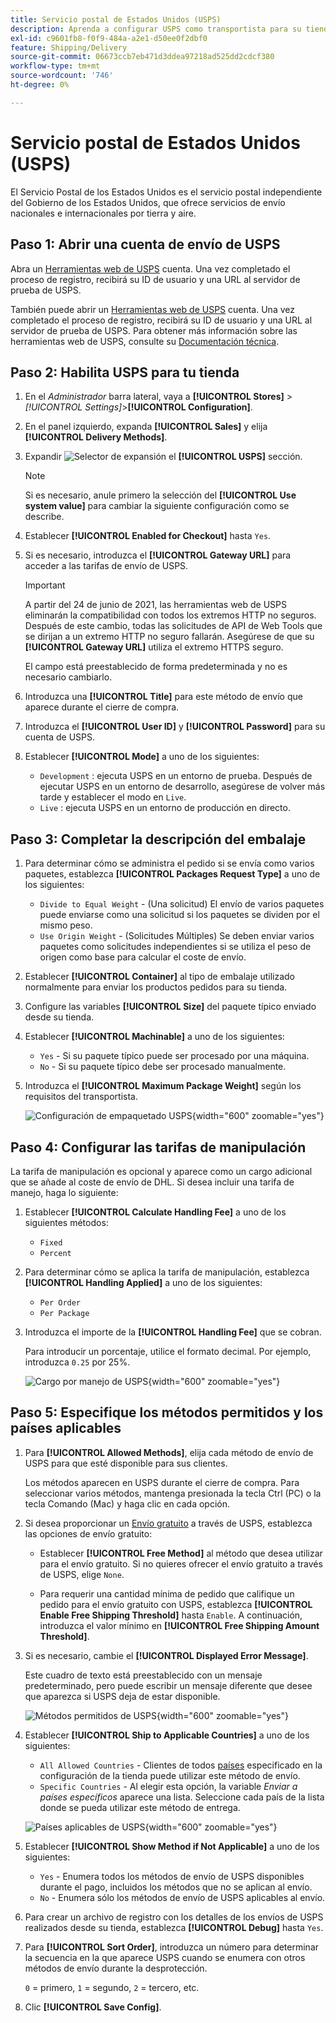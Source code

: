 ```yaml
---
title: Servicio postal de Estados Unidos (USPS)
description: Aprenda a configurar USPS como transportista para su tienda.
exl-id: c9601fb8-f0f9-484a-a2e1-d50ee0f2dbf0
feature: Shipping/Delivery
source-git-commit: 06673ccb7eb471d3ddea97218ad525dd2cdcf380
workflow-type: tm+mt
source-wordcount: '746'
ht-degree: 0%

---
```


# Servicio postal de Estados Unidos (USPS)

El Servicio Postal de los Estados Unidos es el servicio postal independiente del Gobierno de los Estados Unidos, que ofrece servicios de envío nacionales e internacionales por tierra y aire.

## Paso 1: Abrir una cuenta de envío de USPS

Abra un [Herramientas web de USPS][1] cuenta. Una vez completado el proceso de registro, recibirá su ID de usuario y una URL al servidor de prueba de USPS.

También puede abrir un [Herramientas web de USPS][1] cuenta. Una vez completado el proceso de registro, recibirá su ID de usuario y una URL al servidor de prueba de USPS. Para obtener más información sobre las herramientas web de USPS, consulte su [Documentación técnica][2].

## Paso 2: Habilita USPS para tu tienda

1. En el _Administrador_ barra lateral, vaya a **[!UICONTROL Stores]** > _[!UICONTROL Settings]_>**[!UICONTROL Configuration]**.

1. En el panel izquierdo, expanda **[!UICONTROL Sales]** y elija **[!UICONTROL Delivery Methods]**.

1. Expandir ![Selector de expansión](../assets/icon-display-expand.png) el **[!UICONTROL USPS]** sección.

   >[!NOTE]
   >
   >Si es necesario, anule primero la selección del **[!UICONTROL Use system value]** para cambiar la siguiente configuración como se describe.

1. Establecer **[!UICONTROL Enabled for Checkout]** hasta `Yes`.

1. Si es necesario, introduzca el **[!UICONTROL Gateway URL]** para acceder a las tarifas de envío de USPS.

   >[!IMPORTANT]
   >
   >A partir del 24 de junio de 2021, las herramientas web de USPS eliminarán la compatibilidad con todos los extremos HTTP no seguros. Después de este cambio, todas las solicitudes de API de Web Tools que se dirijan a un extremo HTTP no seguro fallarán. Asegúrese de que su **[!UICONTROL Gateway URL]** utiliza el extremo HTTPS seguro.

   El campo está preestablecido de forma predeterminada y no es necesario cambiarlo.

1. Introduzca una **[!UICONTROL Title]** para este método de envío que aparece durante el cierre de compra.

1. Introduzca el **[!UICONTROL User ID]** y **[!UICONTROL Password]** para su cuenta de USPS.

1. Establecer **[!UICONTROL Mode]** a uno de los siguientes:

   - `Development` : ejecuta USPS en un entorno de prueba. Después de ejecutar USPS en un entorno de desarrollo, asegúrese de volver más tarde y establecer el modo en `Live`.
   - `Live` : ejecuta USPS en un entorno de producción en directo.

## Paso 3: Completar la descripción del embalaje

1. Para determinar cómo se administra el pedido si se envía como varios paquetes, establezca **[!UICONTROL Packages Request Type]** a uno de los siguientes:

   - `Divide to Equal Weight` - (Una solicitud) El envío de varios paquetes puede enviarse como una solicitud si los paquetes se dividen por el mismo peso.
   - `Use Origin Weight` - (Solicitudes Múltiples) Se deben enviar varios paquetes como solicitudes independientes si se utiliza el peso de origen como base para calcular el coste de envío.

1. Establecer **[!UICONTROL Container]** al tipo de embalaje utilizado normalmente para enviar los productos pedidos para su tienda.

1. Configure las variables **[!UICONTROL Size]** del paquete típico enviado desde su tienda.

1. Establecer **[!UICONTROL Machinable]** a uno de los siguientes:

   - `Yes` - Si su paquete típico puede ser procesado por una máquina.
   - `No` - Si su paquete típico debe ser procesado manualmente.

1. Introduzca el **[!UICONTROL Maximum Package Weight]** según los requisitos del transportista.

   ![Configuración de empaquetado USPS](../configuration-reference/sales/assets/delivery-methods-usps-packaging.png){width="600" zoomable="yes"}

## Paso 4: Configurar las tarifas de manipulación

La tarifa de manipulación es opcional y aparece como un cargo adicional que se añade al coste de envío de DHL. Si desea incluir una tarifa de manejo, haga lo siguiente:

1. Establecer **[!UICONTROL Calculate Handling Fee]** a uno de los siguientes métodos:

   - `Fixed`
   - `Percent`

1. Para determinar cómo se aplica la tarifa de manipulación, establezca **[!UICONTROL Handling Applied]** a uno de los siguientes:

   - `Per Order`
   - `Per Package`

1. Introduzca el importe de la **[!UICONTROL Handling Fee]** que se cobran.

   Para introducir un porcentaje, utilice el formato decimal. Por ejemplo, introduzca `0.25` por 25%.

   ![Cargo por manejo de USPS](../configuration-reference/sales/assets/delivery-methods-usps-handling-fee.png){width="600" zoomable="yes"}

## Paso 5: Especifique los métodos permitidos y los países aplicables

1. Para **[!UICONTROL Allowed Methods]**, elija cada método de envío de USPS para que esté disponible para sus clientes.

   Los métodos aparecen en USPS durante el cierre de compra. Para seleccionar varios métodos, mantenga presionada la tecla Ctrl (PC) o la tecla Comando (Mac) y haga clic en cada opción.

1. Si desea proporcionar un [Envío gratuito](shipping-free.md) a través de USPS, establezca las opciones de envío gratuito:

   - Establecer **[!UICONTROL Free Method]** al método que desea utilizar para el envío gratuito. Si no quieres ofrecer el envío gratuito a través de USPS, elige `None`.

   - Para requerir una cantidad mínima de pedido que califique un pedido para el envío gratuito con USPS, establezca **[!UICONTROL Enable Free Shipping Threshold]** hasta `Enable`. A continuación, introduzca el valor mínimo en **[!UICONTROL Free Shipping Amount Threshold]**.

1. Si es necesario, cambie el **[!UICONTROL Displayed Error Message]**.

   Este cuadro de texto está preestablecido con un mensaje predeterminado, pero puede escribir un mensaje diferente que desee que aparezca si USPS deja de estar disponible.

   ![Métodos permitidos de USPS](../configuration-reference/sales/assets/delivery-methods-usps-allowed-methods.png){width="600" zoomable="yes"}

1. Establecer **[!UICONTROL Ship to Applicable Countries]** a uno de los siguientes:

   - `All Allowed Countries` - Clientes de todos [países](../getting-started/store-details.md#country-options) especificado en la configuración de la tienda puede utilizar este método de envío.
   - `Specific Countries` - Al elegir esta opción, la variable _Enviar a países específicos_ aparece una lista. Seleccione cada país de la lista donde se pueda utilizar este método de entrega.

   ![Países aplicables de USPS](../configuration-reference/sales/assets/delivery-methods-usps-countries.png){width="600" zoomable="yes"}

1. Establecer **[!UICONTROL Show Method if Not Applicable]** a uno de los siguientes:

   - `Yes` - Enumera todos los métodos de envío de USPS disponibles durante el pago, incluidos los métodos que no se aplican al envío.
   - `No` - Enumera sólo los métodos de envío de USPS aplicables al envío.

1. Para crear un archivo de registro con los detalles de los envíos de USPS realizados desde su tienda, establezca **[!UICONTROL Debug]** hasta `Yes`.

1. Para **[!UICONTROL Sort Order]**, introduzca un número para determinar la secuencia en la que aparece USPS cuando se enumera con otros métodos de envío durante la desprotección.

   `0` = primero, `1` = segundo, `2` = tercero, etc.

1. Clic **[!UICONTROL Save Config]**.


[1]: https://secure.shippingapis.com/registration/
[2]: https://www.usps.com/business/web-tools-apis/welcome.htm
